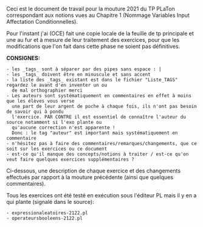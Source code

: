 Ceci est le document de travail pour la mouture 2021 du TP PLaTon correspondant aux notions vues au Chapitre 1 (Nommage Variables Input Affectation Conditionnelles).

Pour l'instant j'ai (OCE) fait une copie locale de la feuille de tp principale et une au fur et à mesure de leur traitement des exercices, pour que les modifications que l'on fait dans cette phase ne soient pas définitives.

**CONSIGNES:**

    - les _tags_ sont à séparer par des pipes sans espace : |
    - les _tags_ doivent être en minuscule et sans accent
    - la liste des _tags_ existant est dans le fichier "Liste_TAGS" regardez le avant d'en inventer un ou 
      de mal orthographier merci
    - Les auteurs sont systématiquement en commentaires en effet à moins que les élèves vous verse
      une part de leur argent de poche à chaque fois, ils n'ont pas besoin de savoir qui à pondu 
      l'exercice. PAR CONTRE il est essentiel de connaître l'auteur du source notamment si l'exo plante ou 
      qu'aucune correction n'est apparente !
      Donc : le tag "auteur" est important mais systématiquement en commentaire
    - n'hésitez pas à faire des commentaires/remarques/changements, que ce soit sur les exercices ou ce document
    - est-ce qu'il manque des concepts/notions à traiter / est-ce qu'on veut faire quelques exercices supplémentaires ?

Ci-dessous, une description de chaque exercice et des changements effectués par rapport à la mouture précédente (ainsi que quelques commentaires).

Tous les exercices ont été testé en exécution sous l'éditeur PL mais il y en a qui plante (signalé dans le source): 

    - expressionaleatoires-2122.pl
    - operateursbooleens-2122.pl
    